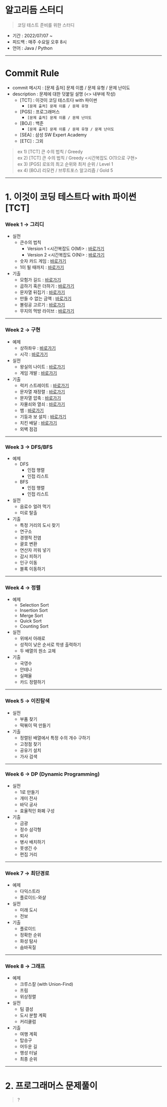 # 알고리듬 스터디
> 코딩 테스트 준비를 위한 스터디
* 기간 : 2022/07/07 ~
* 피드백 : 매주 수요일 오후 8시
* 언어 : Java / Python
<hr>

# Commit Rule
- commit 메시지 : [문제 출처] 문제 이름 / 문제 유형 / 문제 난이도<br>
- description : 문제에 대한 덧붙일 설명 (<> 내부에 작성)
    - [TCT] : 이것이 코딩 테스트다 with 파이썬
        - <code>[문제 출처] 문제 이름 / 문제 유형</code>
    - [PGS] : 프로그래머스
        - <code>[문제 출처] 문제 이름 / 문제 난이도</code>
    - [BOJ] : 백준
        - <code>[문제 출저] 문제 이름 / 문제 유형 / 문제 난이도</code>
    - [SEA] : 삼성 SW Expert Academy
    - [ETC] : 그외
> ex 1) [TCT] 큰 수의 법칙 / Greedy<br>
> ex 2) [TCT] 큰 수의 법칙 / Greedy <시간복잡도 O(1)으로 구현><br>
> ex 3) [PGS] 로또의 최고 순위와 최저 순위 / Level 1<br>
> ex 4) [BOJ] 리모컨 / 브루트포스 알고리즘 / Gold 5

<hr>

# 1. 이것이 코딩 테스트다 with 파이썬 [TCT]
### Week 1 -> 그리디
- 실전
    - 큰수의 법칙
        - Version 1 <시간복잡도 O(M)> : [바로가기](https://github.com/sjiwon/AlgorithmStudy/blob/master/thisiscodingtest/Week1_Greedy/RuleOfLargeNumberV1.java)
        - Version 2 <시간복잡도 O(N)> : [바로가기](https://github.com/sjiwon/AlgorithmStudy/blob/master/thisiscodingtest/Week1_Greedy/RuleOfLargeNumberV2.java)
    - 숫자 카드 게임 : [바로가기](https://github.com/sjiwon/AlgorithmStudy/blob/master/thisiscodingtest/Week1_Greedy/NumberCardGame.java)
    - 1이 될 때까지 : [바로가기](https://github.com/sjiwon/AlgorithmStudy/blob/master/thisiscodingtest/Week1_Greedy/UntilBecomesOne.java)
- 기출
    - 모험가 길드 : [바로가기](https://github.com/sjiwon/AlgorithmStudy/blob/master/thisiscodingtest/Week1_Greedy/Adventurer.java)
    - 곱하기 혹은 더하기 : [바로가기](https://github.com/sjiwon/AlgorithmStudy/blob/master/thisiscodingtest/Week1_Greedy/MultiplyOrAdd.java)
    - 문자열 뒤집기 : [바로가기](https://github.com/sjiwon/AlgorithmStudy/blob/master/thisiscodingtest/Week1_Greedy/FlipString.java)
    - 만들 수 없는 금액 : [바로가기](https://github.com/sjiwon/AlgorithmStudy/blob/master/thisiscodingtest/Week1_Greedy/MoneyThatCannotBeMade.java)
    - 볼링공 고르기 : [바로가기](https://github.com/sjiwon/AlgorithmStudy/blob/master/thisiscodingtest/Week1_Greedy/BowlingBall.java)
    - 무지의 먹방 라이브 : [바로가기](https://github.com/sjiwon/AlgorithmStudy/blob/master/thisiscodingtest/Week1_Greedy/MuziLiveV2.java)

<hr>

### Week 2 -> 구현
- 예제
    - 상하좌우 : [바로가기]()
    - 시각 : [바로가기]()
- 실전
    - 왕실의 나이트 : [바로가기]()
    - 게임 개발 : [바로가기]()
- 기출
    - 럭키 스트레이트 : [바로가기]()
    - 문자열 재정렬 : [바로가기]()
    - 문자열 압축 : [바로가기]()
    - 자물쇠와 열쇠 : [바로가기]()
    - 뱀 : [바로가기]()
    - 기둥과 보 설치 : [바로가기]()
    - 치킨 배달 : [바로가기]()
    - 외벽 점검
<hr>

### Week 3 -> DFS/BFS
- 예제
    - DFS
        - 인접 행렬
        - 인접 리스트
    - BFS
        - 인접 행렬
        - 인접 리스트
- 실전
    - 음료수 얼려 먹기
    - 미로 탈출
- 기출
    - 특정 거리의 도시 찾기
    - 연구소
    - 경쟁적 전염
    - 괄호 변환
    - 연산자 끼워 넣기
    - 감시 피하기
    - 인구 이동
    - 블록 이동하기
<hr>

### Week 4 -> 정렬
- 예제
    - Selection Sort
    - Insertion Sort
    - Merge Sort
    - Quick Sort
    - Counting Sort
- 실전
    - 위에서 아래로
    - 성적이 낮은 순서로 학생 출력하기
    - 두 배열의 원소 교체
- 기출
    - 국영수
    - 안테나
    - 실패율
    - 카드 정렬하기
<hr>

### Week 5 -> 이진탐색
- 실전
    - 부품 찾기
    - 떡볶이 떡 만들기
- 기출
    - 정렬된 배열에서 특정 수의 개수 구하기
    - 고정점 찾기
    - 공유기 설치
    - 가사 검색
<hr>

### Week 6 -> DP (Dynamic Programming)
- 실전
    - 1로 만들기
    - 개미 전사
    - 바닥 공사
    - 효율적인 화폐 구성
- 기출
    - 금광
    - 정수 삼각형
    - 퇴사
    - 병사 배치하기
    - 못생긴 수
    - 편집 거리
<hr>

### Week 7 -> 최단경로
- 예제
    - 다익스트라
    - 플로이드-와샬
- 실전
    - 미래 도시
    - 전보
- 기출
    - 플로이드
    - 정확한 순위
    - 화성 탐사
    - 숨바꼭질
<hr>

### Week 8 -> 그래프
- 예제
    - 크루스칼 (with Union-Find)
    - 프림
    - 위상정렬
- 실전
    - 팀 결성
    - 도시 분할 계획
    - 커리큘럼
- 기출
    - 여행 계획
    - 탑승구
    - 어두운 길
    - 행성 터널
    - 최종 순위
<hr>

# 2. 프로그래머스 문제풀이
> ?
